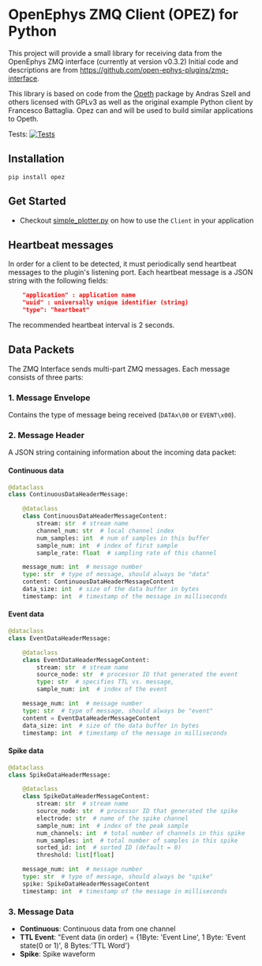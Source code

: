 # OpenEphys ZMQ Client (OPEZ) for Python 

This project will provide a small library for receiving data from the OpenEphys ZMQ
interface (currently at version v0.3.2) Initial code and descriptions are from
https://github.com/open-ephys-plugins/zmq-interface. 

This library is based on code from the [Opeth](https://opeth.readthedocs.io) package by
Andras Szell and others licensed with GPLv3 as well as the original example Python client by
Francesco Battaglia. Opez can and will be used to build similar applications to Opeth.

Tests: [![Tests](https://github.com/cog-neurophys-lab/opez/actions/workflows/python-app.yml/badge.svg)](https://github.com/cog-neurophys-lab/opez/actions/workflows/python-app.yml)

## Installation

```
pip install opez
```


## Get Started

- Checkout [simple_plotter.py](opez/simple_plotter.py) on how to use the `Client` in your application

## Heartbeat messages

In order for a client to be detected, it must periodically send heartbeat messages to the
plugin's listening port. Each heartbeat message is a JSON string with the following fields:

```json
    "application" : application name
    "uuid" : universally unique identifier (string)
    "type": "heartbeat"
```

The recommended heartbeat interval is 2 seconds. 

## Data Packets

The ZMQ Interface sends multi-part ZMQ messages. Each message consists of three parts:

### 1. Message Envelope

Contains the type of message being received (`DATAx\00` or `EVENT\x00`).


### 2. Message Header

A JSON string containing information about the incoming data packet:

#### Continuous data

```python
@dataclass
class ContinuousDataHeaderMessage:

    @dataclass
    class ContinuousDataHeaderMessageContent:
        stream: str  # stream name
        channel_num: str  # local channel index
        num_samples: int  # num of samples in this buffer
        sample_num: int  # index of first sample
        sample_rate: float  # sampling rate of this channel

    message_num: int  # message number
    type: str  # type of message, should always be "data"
    content: ContinuousDataHeaderMessageContent
    data_size: int  # size of the data buffer in bytes
    timestamp: int  # timestamp of the message in milliseconds
```

#### Event data

```python
@dataclass
class EventDataHeaderMessage:

    @dataclass
    class EventDataHeaderMessageContent:
        stream: str  # stream name
        source_node: str  # processor ID that generated the event
        type: str  # specifies TTL vs. message,
        sample_num: int  # index of the event

    message_num: int  # message number
    type: str  # type of message, should always be "event"
    content = EventDataHeaderMessageContent
    data_size: int  # size of the data buffer in bytes
    timestamp: int  # timestamp of the message in milliseconds
```

#### Spike data

```python
@dataclass
class SpikeDataHeaderMessage:

    @dataclass
    class SpikeDataHeaderMessageContent:
        stream: str  # stream name
        source_node: str  # processor ID that generated the spike
        electrode: str  # name of the spike channel
        sample_num: int  # index of the peak sample
        num_channels: int  # total number of channels in this spike
        num_samples: int  # total number of samples in this spike
        sorted_id: int  # sorted ID (default = 0)
        threshold: list[float]

    message_num: int  # message number
    type: str  # type of message, should always be "spike"
    spike: SpikeDataHeaderMessageContent
    timestamp: int  # timestamp of the message in milliseconds
```

### 3. Message Data

- **Continuous**: Continuous data from one channel
- **TTL Event**: "Event data (in order) = {1Byte\: 'Event Line', 1 Byte\: 'Event state(0 or 1)', 8 Bytes:'TTL Word'}
- **Spike**: Spike waveform
